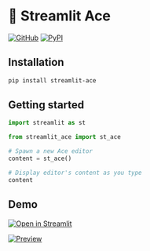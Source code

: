 # 📝 Streamlit Ace

[![GitHub][github_badge]][github_link] [![PyPI][pypi_badge]][pypi_link] 

## Installation

```sh
pip install streamlit-ace
```

## Getting started

```python
import streamlit as st

from streamlit_ace import st_ace

# Spawn a new Ace editor
content = st_ace()

# Display editor's content as you type
content
```

## Demo

[![Open in Streamlit][share_badge]][share_link] 

[![Preview][share_img]][share_link]

[share_badge]: https://static.streamlit.io/badges/streamlit_badge_black_white.svg
[share_link]: https://share.streamlit.io/okld/streamlit-gallery/main?p=ace-editor
[share_img]: https://raw.githubusercontent.com/okld/streamlit-ace/main/preview.png

[github_badge]: https://badgen.net/badge/icon/GitHub?icon=github&color=black&label
[github_link]: https://github.com/okld/streamlit-ace

[pypi_badge]: https://badgen.net/pypi/v/streamlit-ace?icon=pypi&color=black&label
[pypi_link]: https://pypi.org/project/streamlit-ace
